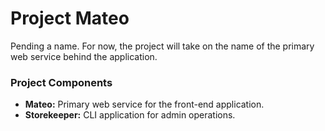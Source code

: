 # Project Mateo 

Pending a name. For now, the project will take on the name of the primary web service behind the application. 

### Project Components

- **Mateo:** Primary web service for the front-end application.
- **Storekeeper:** CLI application for admin operations. 
